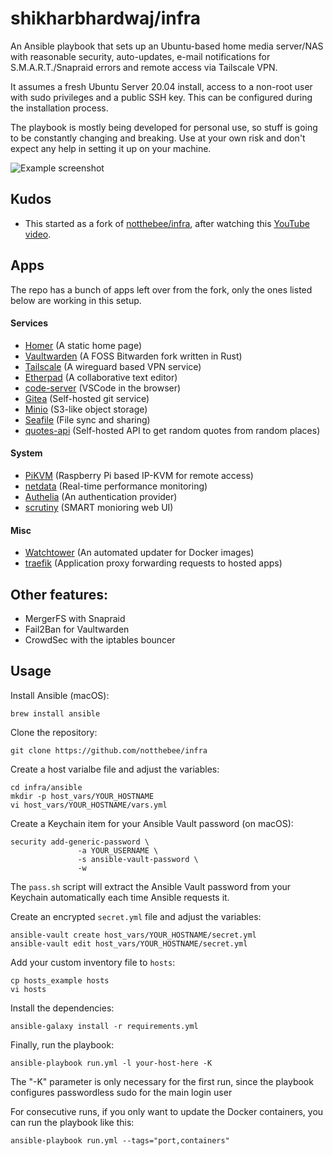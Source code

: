 # shikharbhardwaj/infra

An Ansible playbook that sets up an Ubuntu-based home media server/NAS with reasonable security, auto-updates, e-mail notifications for S.M.A.R.T./Snapraid errors and remote access via Tailscale VPN. 

It assumes a fresh Ubuntu Server 20.04 install, access to a non-root user with sudo privileges and a public SSH key. This can be configured during the installation process.

The playbook is mostly being developed for personal use, so stuff is going to be constantly changing and breaking. Use at your own risk and don't expect any help in setting it up on your machine.

![Example screenshot](https://user-images.githubusercontent.com/8502456/188171845-e2ba5680-e1e6-4308-b84a-0a6cb9191cd2.png)

## Kudos

* This started as a fork of [notthebee/infra](https://github.com/notthebee/infra), after watching this [YouTube video](https://www.youtube.com/watch?v=f5jNJDaztqk).

## Apps

The repo has a bunch of apps left over from the fork, only the ones listed below are working in this setup.

#### Services
* [Homer](https://hub.docker.com/r/b4bz/homer) (A static home page)
* [Vaultwarden](https://hub.docker.com/r/vaultwarden/server) (A FOSS Bitwarden fork written in Rust)
* [Tailscale](https://hub.docker.com/r/linuxserver/wireguard) (A wireguard based VPN service)
* [Etherpad](https://github.com/ether/etherpad-lite) (A collaborative text editor)
* [code-server](https://github.com/coder/code-server) (VSCode in the browser)
* [Gitea](https://github.com/go-gitea/gitea) (Self-hosted git service)
* [Minio](https://github.com/minio/minio) (S3-like object storage)
* [Seafile](https://github.com/haiwen/seafile) (File sync and sharing)
* [quotes-api](https://github.com/shikharbhardwaj/quotes-api) (Self-hosted API to get random quotes from random places)

#### System
* [PiKVM](https://github.com/pikvm/pikvm) (Raspberry Pi based IP-KVM for remote access)
* [netdata](https://github.com/netdata/netdata) (Real-time performance monitoring)
* [Authelia](https://hub.docker.com/r/authelia/authelia) (An authentication provider)
* [scrutiny](https://github.com/AnalogJ/scrutiny) (SMART monioring web UI)

#### Misc
* [Watchtower](https://hub.docker.com/r/containrrr/watchtower) (An automated updater for Docker images)
* [traefik](https://github.com/traefik/traefik) (Application proxy forwarding requests to hosted apps)

## Other features:
* MergerFS with Snapraid
* Fail2Ban for Vaultwarden
* CrowdSec with the iptables bouncer

## Usage
Install Ansible (macOS):
```
brew install ansible
```

Clone the repository:
```
git clone https://github.com/notthebee/infra
```

Create a host varialbe file and adjust the variables:
```
cd infra/ansible
mkdir -p host_vars/YOUR_HOSTNAME
vi host_vars/YOUR_HOSTNAME/vars.yml
```

Create a Keychain item for your Ansible Vault password (on macOS):
```
security add-generic-password \
               -a YOUR_USERNAME \
               -s ansible-vault-password \
               -w
```

The `pass.sh` script will extract the Ansible Vault password from your Keychain automatically each time Ansible requests it.

Create an encrypted `secret.yml` file and adjust the variables:
```
ansible-vault create host_vars/YOUR_HOSTNAME/secret.yml
ansible-vault edit host_vars/YOUR_HOSTNAME/secret.yml
```

Add your custom inventory file to `hosts`:
```
cp hosts_example hosts
vi hosts
```

Install the dependencies:
```
ansible-galaxy install -r requirements.yml
```

Finally, run the playbook:
```
ansible-playbook run.yml -l your-host-here -K
```
The "-K" parameter is only necessary for the first run, since the playbook configures passwordless sudo for the main login user

For consecutive runs, if you only want to update the Docker containers, you can run the playbook like this:
```
ansible-playbook run.yml --tags="port,containers"
```


